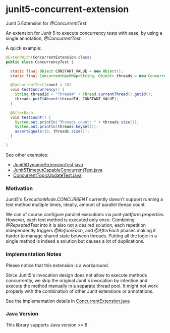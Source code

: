 # junit5-concurrent-extension
Junit 5 Extension for *@ConcurrentTest*

An extension for Junit 5 to execute concurrency tests with ease, by using a single annotation, *@ConcurrentTest*.

A quick example:
```java
@ExtendWith(ConcurrentExtension.class)
public class ConcurrencyTest {

  static final Object CONSTANT_VALUE = new Object();
  static final ConcurrentHashMap<String, Object> threads = new ConcurrentHashMap<>();

  @ConcurrentTest(count = 10)
  void testConcurrency() {
    String threadId = "Thread#" + Thread.currentThread().getId();
    threads.putIfAbsent(threadId, CONSTANT_VALUE);
  }

  @AfterEach
  void testCount() {
    System.out.println("Threads count: " + threads.size());
    System.out.println(threads.keySet());
    assertEquals(10, threads.size());
  }

}
```
See other examples:
- [Junit5DynamicExtensionTest.java](https://github.com/yavuztas/junit5-concurrent-extension/blob/master/src/test/java/dev/yavuztas/junit/Junit5DynamicExtensionTest.java)
- [Junit5TimeoutCapableConcurrentTest.java](https://github.com/yavuztas/junit5-concurrent-extension/blob/master/src/test/java/dev/yavuztas/junit/Junit5TimeoutCapableConcurrentTest.java)
- [ConcurrentTopicUpdateTest.java](https://github.com/yavuztas/junit5-concurrent-extension/blob/master/src/test/java/dev/yavuztas/junit/ConcurrentTopicUpdateTest.java)

### Motivation
Junit5's *ExecutionMode.CONCURRENT* currently doesn't support running a test method multiple times, ideally, amount of parallel thread count.

We can of course configure parallel executions via *junit-platform.properties*. However, each test method is executed only once. 
Combining *@RepeatedTest* into it is also not a desired solution, each repetition independently triggers *@BeforeEach*, and *@AfterEach* phases 
making it harder to manage shared state between threads. Putting all the logic in a single method is indeed a solution but causes a lot of duplications.   

### Implementation Notes
Please notice that this extension is a workaround. 

Since Junit5's invocation design does not allow to execute methods concurrently, we skip the original Junit's invocation by intention and execute the method manually in a separate thread pool. It might not work properly with the combination of other Junit extensions or annotations. 

See the implementation details in [ConcurrentExtension.java](https://github.com/yavuztas/junit5-concurrent-extension/blob/master/src/main/java/dev/yavuztas/junit/ConcurrentExtension.java)

### Java Version
This library supports Java version >= 8.
